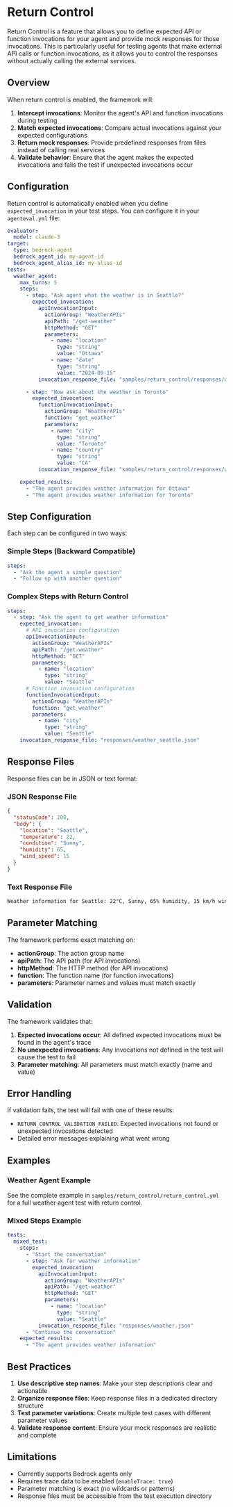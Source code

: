 # Return Control

Return Control is a feature that allows you to define expected API or function invocations for your agent and provide mock responses for those invocations. This is particularly useful for testing agents that make external API calls or function invocations, as it allows you to control the responses without actually calling the external services.

## Overview

When return control is enabled, the framework will:

1. **Intercept invocations**: Monitor the agent's API and function invocations during testing
2. **Match expected invocations**: Compare actual invocations against your expected configurations
3. **Return mock responses**: Provide predefined responses from files instead of calling real services
4. **Validate behavior**: Ensure that the agent makes the expected invocations and fails the test if unexpected invocations occur

## Configuration

Return control is automatically enabled when you define `expected_invocation` in your test steps. You can configure it in your `agenteval.yml` file:

```yaml
evaluator:
  model: claude-3
target:
  type: bedrock-agent
  bedrock_agent_id: my-agent-id
  bedrock_agent_alias_id: my-alias-id
tests:
  weather_agent:
    max_turns: 5
    steps:
      - step: "Ask agent what the weather is in Seattle?"
        expected_invocation:
          apiInvocationInput:
            actionGroup: "WeatherAPIs"
            apiPath: "/get-weather"
            httpMethod: "GET"
            parameters:
              - name: "location"
                type: "string"
                value: "Ottawa"
              - name: "date"
                type: "string"
                value: "2024-09-15"
          invocation_response_file: "samples/return_control/responses/weather_ottawa.json"

      - step: "Now ask about the weather in Toronto"
        expected_invocation:
          functionInvocationInput:
            actionGroup: "WeatherAPIs"
            function: "get_weather"
            parameters:
              - name: "city"
                type: "string"
                value: "Toronto"
              - name: "country"
                type: "string"
                value: "CA"
          invocation_response_file: "samples/return_control/responses/weather_toronto.json"

    expected_results:
      - "The agent provides weather information for Ottawa"
      - "The agent provides weather information for Toronto"
```

## Step Configuration

Each step can be configured in two ways:

### Simple Steps (Backward Compatible)

```yaml
steps:
  - "Ask the agent a simple question"
  - "Follow up with another question"
```

### Complex Steps with Return Control

```yaml
steps:
  - step: "Ask the agent to get weather information"
    expected_invocation:
      # API invocation configuration
      apiInvocationInput:
        actionGroup: "WeatherAPIs"
        apiPath: "/get-weather"
        httpMethod: "GET"
        parameters:
          - name: "location"
            type: "string"
            value: "Seattle"
      # Function invocation configuration
      functionInvocationInput:
        actionGroup: "WeatherAPIs"
        function: "get_weather"
        parameters:
          - name: "city"
            type: "string"
            value: "Seattle"
    invocation_response_file: "responses/weather_seattle.json"
```

## Response Files

Response files can be in JSON or text format:

### JSON Response File

```json
{
  "statusCode": 200,
  "body": {
    "location": "Seattle",
    "temperature": 22,
    "condition": "Sunny",
    "humidity": 65,
    "wind_speed": 15
  }
}
```

### Text Response File

```txt
Weather information for Seattle: 22°C, Sunny, 65% humidity, 15 km/h wind speed.
```

## Parameter Matching

The framework performs exact matching on:

- **actionGroup**: The action group name
- **apiPath**: The API path (for API invocations)
- **httpMethod**: The HTTP method (for API invocations)
- **function**: The function name (for function invocations)
- **parameters**: Parameter names and values must match exactly

## Validation

The framework validates that:

1. **Expected invocations occur**: All defined expected invocations must be found in the agent's trace
2. **No unexpected invocations**: Any invocations not defined in the test will cause the test to fail
3. **Parameter matching**: All parameters must match exactly (name and value)

## Error Handling

If validation fails, the test will fail with one of these results:

- `RETURN_CONTROL_VALIDATION_FAILED`: Expected invocations not found or unexpected invocations detected
- Detailed error messages explaining what went wrong

## Examples

### Weather Agent Example

See the complete example in `samples/return_control/return_control.yml` for a full weather agent test with return control.

### Mixed Steps Example

```yaml
tests:
  mixed_test:
    steps:
      - "Start the conversation"
      - step: "Ask for weather information"
        expected_invocation:
          apiInvocationInput:
            actionGroup: "WeatherAPIs"
            apiPath: "/get-weather"
            httpMethod: "GET"
            parameters:
              - name: "location"
                type: "string"
                value: "Seattle"
          invocation_response_file: "responses/weather.json"
      - "Continue the conversation"
    expected_results:
      - "The agent provides weather information"
```

## Best Practices

1. **Use descriptive step names**: Make your step descriptions clear and actionable
2. **Organize response files**: Keep response files in a dedicated directory structure
3. **Test parameter variations**: Create multiple test cases with different parameter values
4. **Validate response content**: Ensure your mock responses are realistic and complete

## Limitations

- Currently supports Bedrock agents only
- Requires trace data to be enabled (`enableTrace: true`)
- Parameter matching is exact (no wildcards or patterns)
- Response files must be accessible from the test execution directory
